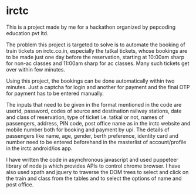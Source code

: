 # irctc
This is a project made by me for a hackathon organized by pepcoding education pvt ltd. 

The problem this project is targeted to solve is to automate the booking of train tickets on irctc.co.in, especially the tatkal tickets, whose bookings are to be made just one day before the reservation, starting at 10:00am sharp for non-ac classes and 11:00am sharp for ac classes. Many such tickets get over within few minutes. 

Using this project, the bookings can be done automatically within two minutes. Just a captcha for login and another for payment and the final OTP for payment has to be entered manually.

The inputs that need to be given in the format mentioned in the code are userid, password, codes of source and destination railway stations, date and class of reservation, type of ticket i.e. tatkal or not, names of passengers, address, PIN code, post office name as in the irctc website and mobile number both for booking and payment by upi. The details of passengers like name, age, gender, berth preference, identity card and number need to be entered beforehand in the masterlist of account/profile in the irctc android/ios app.

I have written the code in asynchronous javascript and used puppeteer library of node js which provides APIs to control chrome browser. I have also used xpath and jquery to traverse the DOM trees to select and click on the train and class from the tables and to select the options of name and post office.



